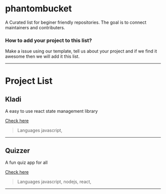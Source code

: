 
# phantombucket
A Curated list for beginer friendly repositories. The goal is to connect maintainers and contributers. 

### How to add your project to this list? 
Make a issue using our template, tell us about your project and if we find it awesome then we will add it this list. 

---

# Project List




## Kladi

A easy to use react state management library

[Check here](https://github.com/Ninja-Developers/kladi)

> Languages
javascript, 

---




## Quizzer

A fun quiz app for all

[Check here](https://github.com/Ninja-Developers/quizzer)

> Languages
javascript, nodejs, react, 

---


